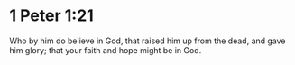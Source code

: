 # 1 Peter 1:21

Who by him do believe in God, that raised him up from the dead, and gave him glory; that your faith and hope might be in God.